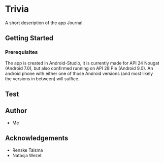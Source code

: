 # Trivia
A short description of the app Journal.

## Getting Started
### Prerequisites
The app is created in Android-Studio, it is currently made for API 24 Nougat (Android 7.0), but also confirmed running on API 28 Pie (Android 9.0).
An android phone with either one of those Android versions (and most likely the versions in between) will suffice.

## Test


## Author
* Me

## Acknowledgements
* Renske Talsma
* Natasja Wezel
